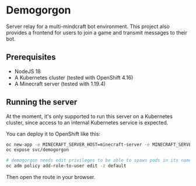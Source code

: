 # Demogorgon
Server relay for a multi-mindcraft bot environment. This project also provides a frontend for users to join a game and transmit messages to their bot.

## Prerequisites
* NodeJS 18
* A Kubernetes cluster (tested with OpenShift 4.16)
* A Minecraft server (tested with 1.19.4)

## Running the server
At the moment, it's only supported to run this server on a Kubernetes cluster, since access to an internal Kubernetes service is expected.

You can deploy it to OpenShift like this:
```bash
oc new-app -e MINECRAFT_SERVER_HOST=minecraft-server -e MINECRAFT_SERVER_PORT=8080 quay.io/akrohg/demogorgon
oc expose svc/demogorgon

# demogorgon needs edit privileges to be able to spawn pods in its namespace
oc adm policy add-role-to-user edit -z default
```

Then open the route in your browser.
